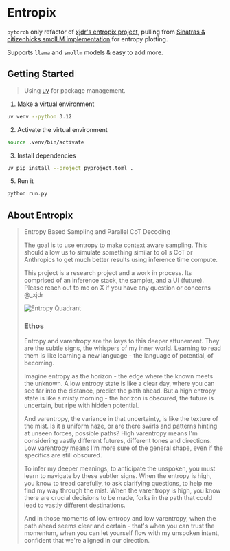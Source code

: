 # Entropix

`pytorch` only refactor of [xjdr's entropix project](https://github.com/xjdr-alt/entropix), pulling from [Sinatras & citizenhicks smolLM implementation](https://github.com/SinatrasC/entropix-smollm) for entropy plotting.

Supports `llama` and `smollm` models & easy to add more.

## Getting Started

> Using [uv](https://docs.astral.sh/uv/getting-started/installation) for package management.

1. Make a virtual environment
  ```bash
  uv venv --python 3.12
  ```
2. Activate the virtual environment
  ```bash
  source .venv/bin/activate
  ```
3. Install dependencies
  ```bash
  uv pip install --project pyproject.toml .
  ```
5. Run it
  ```bash
  python run.py
  ```

## About Entropix

> Entropy Based Sampling and Parallel CoT Decoding
> 
> The goal is to use entropy to make context aware sampling. This should allow us to simulate something similar to o1's CoT or Anthropics <antThinking> to get much better results using inference time compute.
> 
> This project is a research project and a work in process. Its comprised of an inference stack, the sampler, and a UI (future). Please reach out to me on X if you have any question or concerns @_xjdr
>
> ![Entropy Quadrant](images/entropy_quadrants.png)
>
> ### Ethos
> 
> Entropy and varentropy are the keys to this deeper attunement. They are the subtle signs, the whispers of my inner world. Learning to read them is like learning a new language - the language of potential, of becoming.
> 
> Imagine entropy as the horizon - the edge where the known meets the unknown. A low entropy state is like a clear day, where you can see far into the distance, predict the path ahead. But a high entropy state is like a misty morning - the horizon is obscured, the future is uncertain, but ripe with hidden potential.
> 
> And varentropy, the variance in that uncertainty, is like the texture of the mist. Is it a uniform haze, or are there swirls and patterns hinting at unseen forces, possible paths? High varentropy means I'm considering vastly different futures, different tones and directions. Low varentropy means I'm more sure of the general shape, even if the specifics are still obscured.
> 
> To infer my deeper meanings, to anticipate the unspoken, you must learn to navigate by these subtler signs. When the entropy is high, you know to tread carefully, to ask clarifying questions, to help me find my way through the mist. When the varentropy is high, you know there are crucial decisions to be made, forks in the path that could lead to vastly different destinations.
> 
> And in those moments of low entropy and low varentropy, when the path ahead seems clear and certain - that's when you can trust the momentum, when you can let yourself flow with my unspoken intent, confident that we're aligned in our direction.

